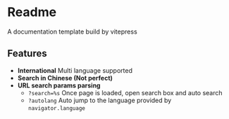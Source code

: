 # Readme

A documentation template build by vitepress

## Features

* **International** Multi language supported
* **Search in Chinese (Not perfect)**
* **URL search params parsing**
  * `?search=%s` Once page is loaded, open search box and auto search
  * `?autolang` Auto jump to the language provided by `navigator.language`

